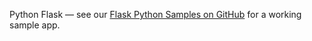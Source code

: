 Python Flask &mdash; see our [Flask Python Samples on GitHub](https://github.com/okta/samples-python-flask/tree/master/okta-hosted-login) for a working sample app.